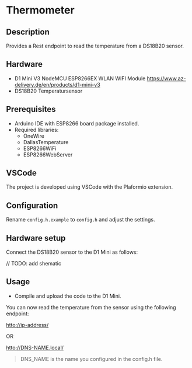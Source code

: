 # Thermometer

## Description

Provides a Rest endpoint to read the temperature from a DS18B20 sensor.

## Hardware

- D1 Mini V3 NodeMCU ESP8266EX WLAN WIFI Module
<https://www.az-delivery.de/en/products/d1-mini-v3>
- DS18B20 Temperatursensor

## Prerequisites

- Arduino IDE with ESP8266 board package installed.
- Required libraries:
  - OneWire
  - DallasTemperature
  - ESP8266WiFi
  - ESP8266WebServer

## VSCode

The project is developed using VSCode with the Plaformio extension.

## Configuration

Rename `config.h.example` to `config.h` and adjust the settings.

## Hardware setup

Connect the DS18B20 sensor to the D1 Mini as follows:

// TODO: add shematic

## Usage

- Compile and upload the code to the D1 Mini.

You can now read the temperature from the sensor using the following endpoint:

<htto://ip-address/>

OR

<htto://DNS-NAME.local/>

> DNS_NAME is the name you configured in the config.h file.
